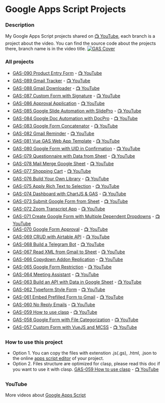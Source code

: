 # Google Apps Script Projects

### Description

My Google Apps Script projects shared on [:tv: YouTube](https://www.youtube.com/ashtonfei/), each branch is a project about the video. You can find the source code about the projects there, branch name is in the video title.
[![GAS Cover](https://user-images.githubusercontent.com/16481229/135790079-39664e01-b878-4f2c-8f95-26ff1bb9cce8.png)](https://www.youtube.com/ashtonfei/)

### All projects

- [GAS-090 Product Entry Form](https://github.com/ashtonfei/google-apps-script-projects/tree/master/GAS090) - [:tv: YouTube](https://www.youtube.com/watch?v=2z5oDj_-lEg)
- [GAS-089 Gmail Tracker](https://github.com/ashtonfei/google-apps-script-projects/tree/master/GAS089) - [:tv: YouTube](https://youtu.be/k8YXHfjoG2o)
- [GAS-088 Gmail Downloader](https://github.com/ashtonfei/google-apps-script-projects/tree/master/GAS088) - [:tv: YouTube](https://youtu.be/4q_sN-hXClc)
- [GAS-087 Custom Form with Signature](https://github.com/ashtonfei/google-apps-script-projects/tree/master/GAS087) - [:tv: YouTube](https://youtu.be/istqhP0IFKk)
- [GAS-086 Approval Application](https://github.com/ashtonfei/google-apps-script-projects/tree/master/GAS086) - [:tv: YouTube](https://youtu.be/hctEeYD6URg)
- [GAS-085 Google Slide Automation with SlidePro](https://github.com/ashtonfei/google-apps-script-projects/tree/master/GAS085) - [:tv: YouTube](https://youtu.be/tMruEzRCJD4)
- [GAS-084 Google Doc Automation with DocPro](https://github.com/ashtonfei/google-apps-script-projects/tree/GAS-084) - [:tv: YouTube](https://youtu.be/gXJkpByChTo)
- [GAS-083 Google Form Concatenator](https://github.com/ashtonfei/google-apps-script-projects/tree/GAS-083) - [:tv: YouTube](https://youtu.be/r6RUa86aGk4)
- [GAS-082 Gmail Reminder](https://github.com/ashtonfei/google-apps-script-projects/tree/GAS-082) - [:tv: YouTube](https://youtu.be/tEEc3Tcu2LI)
- [GAS-081 Vue GAS Web App Template](https://github.com/ashtonfei/google-apps-script-projects/tree/GAS-081) - [:tv: YouTube](https://youtu.be/bYmDyGc5vds)
- [GAS-080 Google Form with UID in Confirmation](https://github.com/ashtonfei/google-apps-script-projects/tree/GAS-080) - [:tv: YouTube](https://youtu.be/AQoCKA4yM_w)
- [GAS-079 Questionnaire with Data from Sheet](https://github.com/ashtonfei/google-apps-script-projects/tree/GAS-079) - [:tv: YouTube](https://youtu.be/SAgCqxlPCRE)
- [GAS-078 Mail Merge Google Sheet](https://github.com/ashtonfei/google-apps-script-projects/tree/GAS-078) - [:tv: YouTube](https://youtu.be/C5Wv3zI2RF4)
- [GAS-077 Shopping Cart](https://github.com/ashtonfei/google-apps-script-projects/tree/GAS-077) - [:tv: YouTube](https://youtu.be/sKUpe6XCXRk)
- [GAS-076 Build Your Own Library](https://github.com/ashtonfei/google-apps-script-projects/tree/GAS-076) - [:tv: YouTube](https://youtu.be/0NW6yW-FgXs)
- [GAS-075 Apply Rich Text to Selection](https://github.com/ashtonfei/google-apps-script-projects/tree/GAS-075) - [:tv: YouTube](https://youtu.be/49popuunyUE)
- [GAS-074 Dashboard with ChartJS & GAS](https://github.com/ashtonfei/google-apps-script-projects/tree/GAS-074) - [:tv: YouTube](https://youtu.be/Qj94QzjPb04)
- [GAS-073 Submit Google Form from Sheet](https://github.com/ashtonfei/google-apps-script-projects/tree/GAS-073) - [:tv: YouTube](https://youtu.be/K5GO4QN0XQA)
- [GAS-072 Zoom Transcript App](https://github.com/ashtonfei/google-apps-script-projects/tree/GAS-072) - [:tv: YouTube](https://youtu.be/XRUNTyyJeQA)
- [GAS-071 Create Google Form with Multiple Dependent Dropdowns](https://github.com/ashtonfei/google-apps-script-projects/tree/GAS-071) - [:tv: YouTube](https://youtu.be/9fYTk-6MxdE)
- [GAS-070 Google Form Approval](https://github.com/ashtonfei/google-apps-script-projects/tree/GAS-070) - [:tv: YouTube](https://youtu.be/PtIo_oPoAtk)
- [GAS-069 CRUD with Airtable API](https://github.com/ashtonfei/google-apps-script-projects/tree/GAS-069) - [:tv: YouTube](https://youtu.be/JVH72QDiOfY)
- [GAS-068 Build a Telegram Bot](https://github.com/ashtonfei/google-apps-script-projects/tree/GAS-068) - [:tv: YouTube](https://youtu.be/RNPyCH55bWQ)
- [GAS-067 Read XML from Gmail to Sheet](https://github.com/ashtonfei/google-apps-script-projects/tree/GAS-067) - [:tv: YouTube](https://youtu.be/dvtXro10qd8)
- [GAS-066 Copydown Addon Replication](https://github.com/ashtonfei/google-apps-script-projects/tree/GAS-066) - [:tv: YouTube](https://youtu.be/urj8_pjqT-k)
- [GAS-065 Google Form Restriction](https://github.com/ashtonfei/google-apps-script-projects/tree/GAS-065) - [:tv: YouTube](https://youtu.be/ial1XLfUvPc)
- [GAS-064 Meeting Assistant](https://github.com/ashtonfei/google-apps-script-projects/tree/GAS-064) - [:tv: YouTube](https://youtu.be/RwmFq40Usns)
- [GAS-063 Build an API with Data in Google Sheet](https://github.com/ashtonfei/google-apps-script-projects/tree/GAS-063) - [:tv: YouTube](https://youtu.be/NUYR39JxlJA)
- [GAS-062 Typeform Style Form](https://github.com/ashtonfei/google-apps-script-projects/tree/GAS-062) - [:tv: YouTube](https://youtu.be/6RwjYyfZDBs)
- [GAS-061 Embed Prefilled Form to Gmail](https://github.com/ashtonfei/google-apps-script-projects/tree/GAS-061) - [:tv: YouTube](https://youtu.be/dUGDwNoMHcs)
- [GAS-060 No Reply Emails](https://github.com/ashtonfei/google-apps-script-projects/tree/GAS-060) - [:tv: YouTube](https://youtu.be/4z0d6RUA96g)
- [GAS-059 How to use clasp](https://github.com/ashtonfei/google-apps-script-projects/tree/GAS-059) - [:tv: YouTube](https://youtu.be/V-oE2OyvTKM)
- [GAS-058 Google Form with File Categorization](https://github.com/ashtonfei/google-apps-script-projects/tree/GAS-058) - [:tv: YouTube](https://youtu.be/5gXcSGUYJVA)
- [GAS-057 Custom Form with VueJS and MCSS](https://github.com/ashtonfei/google-apps-script-projects/tree/GAS-057) - [:tv: YouTube](https://youtu.be/MfmjUUS4UUE)

### How to use this project

- Option 1. You can copy the files with extenstion .js(.gs), .html, .json to the online [apps script editor](https://script.google.com/) of your project.
- Option 2. Files structure are optimized for clasp, please read this doc if you want to use it with clasp. [GAS-059 How to use clasp](https://github.com/ashtonfei/google-apps-script-projects/tree/GAS-059) - [:tv: YouTube](https://youtu.be/V-oE2OyvTKM)

### YouTube

More videos about [Google Apps Script](https://www.youtube.com/playlist?list=PLQhwjnEjYj8Bf_EZDrrcmkB9vcB9Sk3x0)
